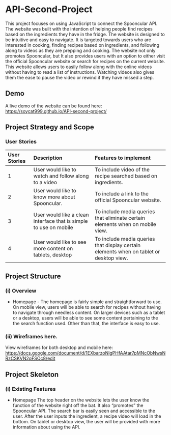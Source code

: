 # API-Second-Project

This project focuses on using JavaScript to connect the Spooncular API. The website was built with the intention of helping people find recipes based on the ingredients they have in the fridge. The website is designed to be intuitive and easy to navigate. 
It is targeted towards users who are interested in cooking, finding recipes based on ingredients, and following along to videos as they are prepping and cooking. The website not only promotes Spooncular, but It also provides users with an option to either visit the official Spooncular website or search for recipes on the current website. This website allows users to easily follow along with the online videos without having to read a list of instructions. Watching videos also gives them the ease to pause the video or rewind if they have missed a step. 

## Demo

A live demo of the website can be found here: https://soycat999.github.io/API-second-project/


## Project Strategy and Scope
### User Stories

| User Stories        | Description           | Features to implement  |
| :------------- |:-------------| :-----|
| 1      | User would like to watch and follow along to a video| To include video of the recipe searched based on ingredients.  |
| 2      | User would like to know more about  Spooncular. | To include a link to the official Spooncular website.  |
| 3      | User would like a clean interface that is simple to use on mobile  | To include media queries that eliminate certain elements when on mobile view.  |
| 4      | User would like to see more content on tablets, desktop | To include media queries that display certain elements when on tablet or desktop view.   |

## Project Structure
### (i) Overview
- Homepage - The homepage is fairly simple and straightforward to use. On mobile view, users will be able to search for recipes without having to navigate through needless content. On larger devices such as a tablet or a desktop, users will be able to see some content pertaining to the the search function used. Other than that, the interface is easy to use. 

### (ii) Wireframes here.
View wireframes for both desktop and mobile here:
https://docs.google.com/document/d/1EXbarzoNlgPHfAAtar7pMNcObNwsNRzCSKVN2oFSOc8/edit

## Project Skeleton
### (i) Existing Features
- Homepage
The top header on the website lets the user know the function of the website right off the bat.  It also “promotes” the Spooncular API. The search bar is easily seen and accessible to the user. After the user inputs the ingredient, a recipe video will load in the bottom. On tablet or desktop view, the user will be provided with more information about using the API. 


